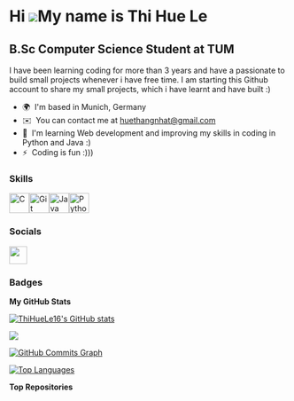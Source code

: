 Hi ![](https://user-images.githubusercontent.com/18350557/176309783-0785949b-9127-417c-8b55-ab5a4333674e.gif)My name is Thi Hue Le
==================================================================================================================================

B.Sc Computer Science Student at TUM
---------------------------------------

I have been learning coding for more than 3 years and have a passionate to build small projects whenever i have free time. I am starting this Github account to share my small projects, which i have learnt and have built :)

* 🌍  I'm based in Munich, Germany
* ✉️  You can contact me at [huethangnhat@gmail.com](mailto:huethangnhat@gmail.com)
* 🧠  I'm learning Web development and improving my skills in coding in Python and Java :)
* ⚡  Coding is fun :)))

### Skills


<p align="left">
<a href="https://docs.microsoft.com/en-us/cpp/?view=msvc-170" target="_blank" rel="noreferrer"><img src="https://raw.githubusercontent.com/danielcranney/readme-generator/main/public/icons/skills/c-colored.svg" width="36" height="36" alt="C" /></a><a href="https://git-scm.com/" target="_blank" rel="noreferrer"><img src="https://raw.githubusercontent.com/danielcranney/readme-generator/main/public/icons/skills/git-colored.svg" width="36" height="36" alt="Git" /></a><a href="https://www.oracle.com/java/" target="_blank" rel="noreferrer"><img src="https://raw.githubusercontent.com/danielcranney/readme-generator/main/public/icons/skills/java-colored.svg" width="36" height="36" alt="Java" /></a><a href="https://www.python.org/" target="_blank" rel="noreferrer"><img src="https://raw.githubusercontent.com/danielcranney/readme-generator/main/public/icons/skills/python-colored.svg" width="36" height="36" alt="Python" /></a>
</p>


### Socials

<p align="left"> <a href="https://www.github.com/ThiHueLe16" target="_blank" rel="noreferrer"> <picture> <source media="(prefers-color-scheme: dark)" srcset="https://raw.githubusercontent.com/danielcranney/readme-generator/main/public/icons/socials/github-dark.svg" /> <source media="(prefers-color-scheme: light)" srcset="https://raw.githubusercontent.com/danielcranney/readme-generator/main/public/icons/socials/github.svg" /> <img src="https://raw.githubusercontent.com/danielcranney/readme-generator/main/public/icons/socials/github.svg" width="32" height="32" /> </picture> </a></p>

### Badges

<b>My GitHub Stats</b>

<a href="http://www.github.com/ThiHueLe16"><img src="https://github-readme-stats.vercel.app/api?username=ThiHueLe16&show_icons=true&hide=&count_private=true&title_color=facc15&text_color=facc15&icon_color=6366f1&bg_color=000000&hide_border=true&show_icons=true" alt="ThiHueLe16's GitHub stats" /></a>

<a href="http://www.github.com/ThiHueLe16"><img src="https://github-readme-streak-stats.herokuapp.com/?user=ThiHueLe16&stroke=facc15&background=000000&ring=facc15&fire=facc15&currStreakNum=facc15&currStreakLabel=facc15&sideNums=facc15&sideLabels=facc15&dates=facc15&hide_border=true" /></a>

<a href="http://www.github.com/ThiHueLe16"><img src="https://github-readme-activity-graph.cyclic.app/graph?username=ThiHueLe16&bg_color=000000&color=facc15&line=6366f1&point=facc15&area_color=000000&area=true&hide_border=true&custom_title=GitHub%20Commits%20Graph" alt="GitHub Commits Graph" /></a>

<a href="https://github.com/ThiHueLe16" align="left"><img src="https://github-readme-stats.vercel.app/api/top-langs/?username=ThiHueLe16&langs_count=10&title_color=facc15&text_color=facc15&icon_color=6366f1&bg_color=000000&hide_border=true&locale=en&custom_title=Top%20%Languages" alt="Top Languages" /></a>

<b>Top Repositories</b>

<div width="100%" align="center"></div><br /><br /><br /><br /><br /><br /><br />
